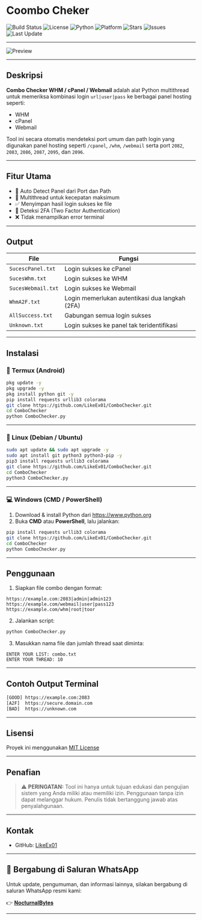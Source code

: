 # Coombo Cheker 

![Build Status](https://img.shields.io/badge/build-passing-brightgreen)
![License](https://img.shields.io/badge/license-MIT-blue)
![Python](https://img.shields.io/badge/python-3.x-blue.svg)
![Platform](https://img.shields.io/badge/platform-Windows%20%7C%20Linux%20%7C%20macOS%20%7C%20Termux-lightgrey)
![Stars](https://img.shields.io/github/stars/LikeEx01/ComboChecker?style=social)
![Issues](https://img.shields.io/github/issues/LikeEx01/ComboChecker)
![Last Update](https://img.shields.io/github/last-commit/LikeEx01/ComboChecker)

---

![Preview](https://e.top4top.io/p_3480rzkn83.jpg)

---

## Deskripsi
**Combo Checker WHM / cPanel / Webmail** adalah alat Python multithread untuk memeriksa kombinasi login `url|user|pass` ke berbagai panel hosting seperti:
- WHM
- cPanel
- Webmail

Tool ini secara otomatis mendeteksi port umum dan path login yang digunakan panel hosting seperti `/cpanel`, `/whm`, `/webmail` serta port `2082`, `2083`, `2086`, `2087`, `2095`, dan `2096`.

---

## Fitur Utama
- 🔎 Auto Detect Panel dari Port dan Path
- 🚀 Multithread untuk kecepatan maksimum
- ✅ Menyimpan hasil login sukses ke file
- 🔐 Deteksi 2FA (Two Factor Authentication)
- ❌ Tidak menampilkan error terminal

---

## Output

| File                 | Fungsi                                          |
|----------------------|--------------------------------------------------|
| `SucescPanel.txt`    | Login sukses ke cPanel                           |
| `SucesWhm.txt`       | Login sukses ke WHM                              |
| `SucesWebmail.txt`   | Login sukses ke Webmail                          |
| `WhmA2F.txt`         | Login memerlukan autentikasi dua langkah (2FA)   |
| `AllSuccess.txt`     | Gabungan semua login sukses                      |
| `Unknown.txt`        | Login sukses ke panel tak teridentifikasi        |

---

## Instalasi

### 📱 Termux (Android)
```bash
pkg update -y
pkg upgrade -y
pkg install python git -y
pip install requests urllib3 colorama
git clone https://github.com/LikeEx01/ComboChecker.git
cd ComboChecker
python ComboChecker.py
```

---

### 🐧 Linux (Debian / Ubuntu)
```bash
sudo apt update && sudo apt upgrade -y
sudo apt install git python3 python3-pip -y
pip3 install requests urllib3 colorama
git clone https://github.com/LikeEx01/ComboChecker.git
cd ComboChecker
python3 ComboChecker.py
```

---

### 💻 Windows (CMD / PowerShell)
1. Download & install Python dari https://www.python.org
2. Buka **CMD** atau **PowerShell**, lalu jalankan:
```bash
pip install requests urllib3 colorama
git clone https://github.com/LikeEx01/ComboChecker.git
cd ComboChecker
python ComboChecker.py
```

---

## Penggunaan

1. Siapkan file combo dengan format:
```
https://example.com:2083|admin|admin123
https://example.com/webmail|user|pass123
https://example.com/whm|root|toor
```

2. Jalankan script:
```bash
python ComboChecker.py
```

3. Masukkan nama file dan jumlah thread saat diminta:
```
ENTER YOUR LIST: combo.txt
ENTER YOUR THREAD: 10
```

---

## Contoh Output Terminal

```bash
[GOOD] https://example.com:2083
[A2F]  https://secure.domain.com
[BAD]  https://unknown.com
```

---

## Lisensi
Proyek ini menggunakan [MIT License](https://opensource.org/licenses/MIT)

---

## Penafian
> ⚠️ **PERINGATAN:** Tool ini hanya untuk tujuan edukasi dan pengujian sistem yang Anda miliki atau memiliki izin. Penggunaan tanpa izin dapat melanggar hukum. Penulis tidak bertanggung jawab atas penyalahgunaan.

---

## Kontak
- GitHub: [LikeEx01](https://github.com/LikeEx01)

---

## 🔔 Bergabung di Saluran WhatsApp

Untuk update, pengumuman, dan informasi lainnya, silakan bergabung di saluran WhatsApp resmi kami:

👉 [𝐍𝐨𝐜𝐭𝐮𝐫𝐧𝐚𝐥𝐁𝐲𝐭𝐞𝐬](https://whatsapp.com/channel/0029VaudLHc7YSd9S9c9800c)

---
